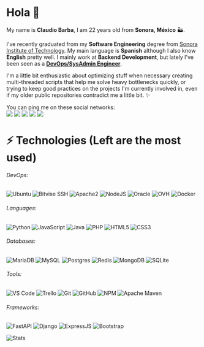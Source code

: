 # Hola 👋

My name is __Claudio Barba__, I am 22 years old from __Sonora, México__ 🏜.  

I've recently graduated from my __Software Engineering__ degree from [Sonora Institute of Technology](https://www.itson.mx/). My main language is __Spanish__ although I also know __English__ pretty well. I mainly work at __Backend Development__, but lately I've been seen as a __[DevOps/SysAdmin Engineer](https://devops.stackexchange.com/a/160)__.  

I'm a little bit enthusiastic about optimizing stuff when necessary creating multi-threaded scripts that help me solve heavy bottlenecks quickly, or trying to keep good practices on the projects I'm currently involved in, even if my older public repositories contradict me a little bit. ✨

You can ping me on these social networks:  
[![](https://img.shields.io/badge/-@ClauditoBo-ff69b4?style=flat-square&logo=instagram&logoColor=white)](https://instagram.com/clauditobo)
[![](https://img.shields.io/badge/-@ClauditoBo-1DA1F2?style=flat-square&logo=twitter&logoColor=ffffff)](https://twitter.com/clauditobo)
[![](https://img.shields.io/badge/-Kledioz6723-7289da?style=flat-square&logo=Discord&logoColor=white)](https://discordapp.com/users/268557885980672001)
[![](https://img.shields.io/badge/-Claudio_Bo-blue?style=flat-square&logo=Linkedin&logoColor=white)](https://www.linkedin.com/in/claudio-bo/)
[![](https://img.shields.io/badge/-claudiobo1122@gmail.com-red?style=flat-square&logo=gmail&logoColor=white)](mailto:claudiobo1122@gmail.com)

# ⚡ Technologies (Left are the most used)
###### DevOps:
![Ubuntu](https://img.shields.io/badge/Ubuntu-E95420?style=flat-square&logo=ubuntu&logoColor=white)
![Bitvise SSH](https://img.shields.io/badge/Bitvise_SSH_Client-2185D0?style=flat-square&logo=google-cloud&logoColor=white)
![Apache2](https://img.shields.io/badge/Apache2-D42029?style=flat-square&logo=apache&logoColor=white)
![NodeJS](https://img.shields.io/badge/NodeJS-6DA55F?style=flat-square&logo=node.js&logoColor=white)
![Oracle](https://img.shields.io/badge/Oracle_Cloud-F80000?style=flat-square&logo=oracle&logoColor=white)
![OVH](https://img.shields.io/badge/OVH-123F6D?style=flat-square&logo=ovh&logoColor=#123F6D)
![Docker](https://img.shields.io/badge/Docker-0db7ed?style=flat-square&logo=docker&logoColor=white)  
###### Languages:
![Python](https://img.shields.io/badge/-Python-3670A0?style=flat-square&logo=python&logoColor=white)
![JavaScript](https://img.shields.io/badge/-JavaScript-F7DF1C?style=flat-square&logo=javascript&logoColor=black&color=F7DF1C)
![Java](https://img.shields.io/badge/-Java-ED2025?style=flat-square&logo=ORACLE&logoColor=white&color=ED2025)
![PHP](https://img.shields.io/badge/PHP-777BB4?style=flat-square&logo=php&logoColor=white)
![HTML5](https://img.shields.io/badge/-HTML5-E44D27?style=flat-square&logo=html5&logoColor=ffffff)
![CSS3](https://img.shields.io/badge/-CSS3-1572B6?style=flat-square&logo=css3)  
###### Databases:
![MariaDB](https://img.shields.io/badge/MariaDB-003545?style=flat-square&logo=mariadb&logoColor=white)
![MySQL](https://img.shields.io/badge/MySQL-00f?style=flat-square&logo=mysql&logoColor=white)
![Postgres](https://img.shields.io/badge/Postgres-316192?style=flat-square&logo=postgresql&logoColor=white)
![Redis](https://img.shields.io/badge/Redis-DD0031?style=flat-square&logo=redis&logoColor=white)
![MongoDB](https://img.shields.io/badge/MongoDB-4ea94b?style=flat-square&logo=mongodb&logoColor=white)
![SQLite](https://img.shields.io/badge/SQLite-07405e?style=flat-square&logo=sqlite&logoColor=white)  
###### Tools:
![VS Code](https://img.shields.io/badge/-VSCode-007ACC?style=flat-square&logo=visual-studio-code)
![Trello](https://img.shields.io/badge/Trello-026AA7?style=flat-square&logo=Trello&logoColor=white)
![Git](https://img.shields.io/badge/-Git-F05032?style=flat-square&logo=git&logoColor=ffffff)
![GitHub](https://img.shields.io/badge/GitHub-121011?style=flat-square&logo=github&logoColor=white)
![NPM](https://img.shields.io/badge/NPM-%23000000.svg?style=flat-square&logo=npm&logoColor=white)
![Apache Maven](https://img.shields.io/badge/Apache%20Maven-C71A36?style=flat-square&logo=Apache%20Maven&logoColor=white)  
###### Frameworks:
![FastAPI](https://img.shields.io/badge/FastAPI-005571?style=flat-square&logo=fastapi)
![Django](https://img.shields.io/badge/Django-092E20?style=flat-square&logo=django&logoColor=white)
![ExpressJS](https://img.shields.io/badge/ExpressJS-404d59?style=flat-square&logo=express&logoColor=61DAFB)
![Bootstrap](https://img.shields.io/badge/Bootstrap-563D7C?style=flat-square&logo=bootstrap&logoColor=white)

![Stats](https://github-readme-stats.vercel.app/api?username=claudiobo&count_private=true&show_icons=true&include_all_commits=true&theme=dark)
